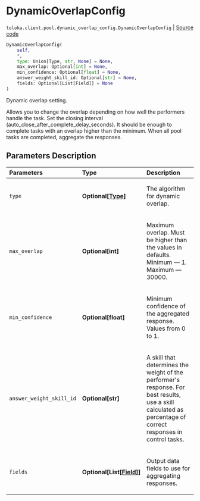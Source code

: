 # DynamicOverlapConfig
`toloka.client.pool.dynamic_overlap_config.DynamicOverlapConfig` | [Source code](https://github.com/Toloka/toloka-kit/blob/v0.1.25/src/client/pool/dynamic_overlap_config.py#L9)

```python
DynamicOverlapConfig(
    self,
    *,
    type: Union[Type, str, None] = None,
    max_overlap: Optional[int] = None,
    min_confidence: Optional[float] = None,
    answer_weight_skill_id: Optional[str] = None,
    fields: Optional[List[Field]] = None
)
```

Dynamic overlap setting.


Allows you to change the overlap depending on how well the performers handle the task.
Set the closing interval (auto_close_after_complete_delay_seconds). It should be enough to complete tasks
with an overlap higher than the minimum.
When all pool tasks are completed, aggregate the responses.

## Parameters Description

| Parameters | Type | Description |
| :----------| :----| :-----------|
`type`|**Optional\[[Type](toloka.client.pool.dynamic_overlap_config.DynamicOverlapConfig.Type.md)\]**|<p>The algorithm for dynamic overlap.</p>
`max_overlap`|**Optional\[int\]**|<p>Maximum overlap. Must be higher than the values in defaults. Minimum — 1. Maximum — 30000.</p>
`min_confidence`|**Optional\[float\]**|<p>Minimum confidence of the aggregated response. Values from 0 to 1.</p>
`answer_weight_skill_id`|**Optional\[str\]**|<p>A skill that determines the weight of the performer&#x27;s response. For best results, use a skill calculated as percentage of correct responses in control tasks.</p>
`fields`|**Optional\[List\[[Field](toloka.client.pool.dynamic_overlap_config.DynamicOverlapConfig.Field.md)\]\]**|<p>Output data fields to use for aggregating responses.</p>

